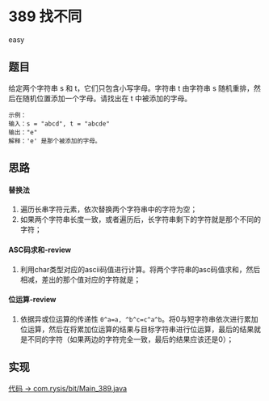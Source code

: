 # 389 找不同

easy

## 题目

给定两个字符串 s 和 t，它们只包含小写字母。字符串 t 由字符串 s 随机重排，然后在随机位置添加一个字母。请找出在 t 中被添加的字母。

```
示例：
输入：s = "abcd", t = "abcde"
输出："e"
解释：'e' 是那个被添加的字母。
```

## 思路

#### 替换法

1. 遍历长串字符元素，依次替换两个字符串中的字符为空；
2. 如果两个字符串长度一致，或者遍历后，长字符串剩下的字符就是那个不同的字符； 

#### ASC码求和-review

1. 利用char类型对应的ascii码值进行计算。将两个字符串的asc码值求和，然后相减，差出的那个值对应的字符就是；

#### 位运算-review

1. 依据异或位运算的传递性 `0^a=a, ^b^c=c^a^b`。将0与短字符串依次进行累加位运算，然后在将累加位运算的结果与目标字符串进行位运算，最后的结果就是不同的字符（如果两边的字符完全一致，最后的结果应该还是0）；

## 实现

[代码 -> com.rysis/bit/Main_389.java](../../src/com/rysis/bit/Main_389.java)